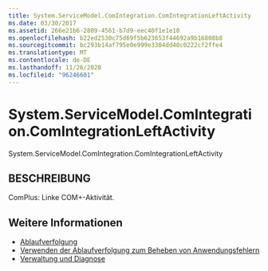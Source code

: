 ```yaml
---
title: System.ServiceModel.ComIntegration.ComIntegrationLeftActivity
ms.date: 03/30/2017
ms.assetid: 266e21b6-2809-4561-b7d9-eec40f1e1e10
ms.openlocfilehash: b22ed2530c75d69f5b623653f44692a9b16808b8
ms.sourcegitcommit: bc293b14af795e0e999e3304dd40c0222cf2ffe4
ms.translationtype: MT
ms.contentlocale: de-DE
ms.lasthandoff: 11/26/2020
ms.locfileid: "96246601"
---
```

# <a name="systemservicemodelcomintegrationcomintegrationleftactivity"></a>System.ServiceModel.ComIntegration.ComIntegrationLeftActivity

System.ServiceModel.ComIntegration.ComIntegrationLeftActivity  
  
## <a name="description"></a>BESCHREIBUNG  

 ComPlus: Linke COM+-Aktivität.  
  
## <a name="see-also"></a>Weitere Informationen

- [Ablaufverfolgung](index.md)
- [Verwenden der Ablaufverfolgung zum Beheben von Anwendungsfehlern](using-tracing-to-troubleshoot-your-application.md)
- [Verwaltung und Diagnose](../index.md)
